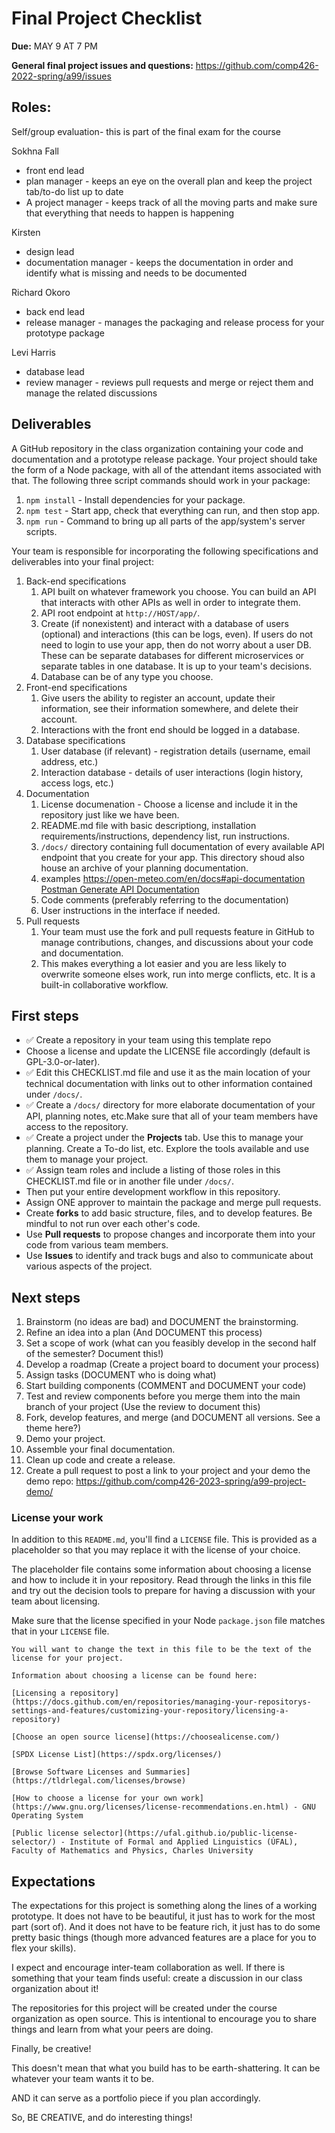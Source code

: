 # Final Project Checklist
**Due:** MAY 9 AT 7 PM

**General final project issues and questions:** https://github.com/comp426-2022-spring/a99/issues

## Roles:
Self/group evaluation- this is part of the final exam for the course

Sokhna Fall
- front end lead
- plan manager - keeps an eye on the overall plan and keep the project tab/to-do list up to date
- A project manager - keeps track of all the moving parts and make sure that everything that needs to happen is happening

Kirsten 
- design lead
- documentation manager - keeps the documentation in order and identify what is missing and needs to be documented

Richard Okoro
- back end lead
- release manager - manages the packaging and release process for your prototype package

Levi Harris
- database lead
- review manager - reviews pull requests and merge or reject them and manage the related discussions

## Deliverables
A GitHub repository in the class organization containing your code and documentation and a prototype release package.
Your project should take the form of a Node package, with all of the attendant items associated with that.
The following three script commands should work in your package:

1. `npm install` - Install dependencies for your package.
2. `npm test` - Start app, check that everything can run, and then stop app.
3. `npm run` - Command to bring up all parts of the app/system's server scripts.

Your team is responsible for incorporating the following specifications and deliverables into your final project:

1. Back-end specifications
	1. API built on whatever framework you choose. You can build an API that interacts with other APIs as well in order to integrate them.
	2. API root endpoint at `http://HOST/app/`.
	4. Create (if nonexistent) and interact with a database of users (optional) and interactions (this can be logs, even). If users do not need to login to use your app, then do not worry about a user DB. These can be separate databases for different microservices or separate tables in one database. It is up to your team's decisions.
	5. Database can be of any type you choose.
2. Front-end specifications
	1. Give users the ability to register an account, update their information, see their information somewhere, and delete their account.
	2. Interactions with the front end should be logged in a database. 
3. Database specifications
	1. User database (if relevant) - registration details (username, email address, etc.)
	2. Interaction database - details of user interactions (login history, access logs, etc.)
4. Documentation
	1. License documenation - Choose a license and include it in the repository just like we have been.
	1. README.md file with basic descriptiong, installation requirements/instructions, dependency list, run instructions.
	3. `/docs/` directory containing full documentation of every available API endpoint that you create for your app. This directory shoud also house an archive of your planning documentation. 
	4. examples https://open-meteo.com/en/docs#api-documentation [Postman Generate API Documentation](https://learning.postman.com/docs/publishing-your-api/documenting-your-api/)
	5. Code comments (preferably referring to the documentation)
	6. User instructions in the interface if needed.
5. Pull requests
	1. Your team must use the fork and pull requests feature in GitHub to manage contributions, changes, and discussions about your code and documentation. 
	2. This makes everything a lot easier and you are less likely to overwrite someone elses work, run into merge conflicts, etc. It is a built-in collaborative workflow.

## First steps

- ✅ Create a repository in your team using this template repo
- Choose a license and update the LICENSE file accordingly (default is GPL-3.0-or-later). 
- ✅ Edit this CHECKLIST.md file and use it as the main location of your technical documentation with links out to other information contained under `/docs/`.
- ✅ Create a `/docs/` directory for more elaborate documentation of your API, planning notes, etc.Make sure that all of your team members have access to the repository.
- ✅ Create a project under the **Projects** tab. Use this to manage your planning. Create a To-do list, etc. Explore the tools available and use them to manage your project.
- ✅ Assign team roles and include a listing of those roles in this CHECKLIST.md file or in another file under `/docs/`.
- Then put your entire development workflow in this repository.
- Assign ONE approver to maintain the package and merge pull requests.
- Create **forks** to add basic structure, files, and to develop features. Be mindful to not run over each other's code.
- Use **Pull requests** to propose changes and incorporate them into your code from various team members. 
- Use **Issues** to identify and track bugs and also to communicate about various aspects of the project.

## Next steps
1. Brainstorm (no ideas are bad) and DOCUMENT the brainstorming.
2. Refine an idea into a plan (And DOCUMENT this process)
3. Set a scope of work (what can you feasibly develop in the second half of the semester? Document this!)
4. Develop a roadmap (Create a project board to document your process)
5. Assign tasks (DOCUMENT who is doing what)
6. Start building components (COMMENT and DOCUMENT your code)
7. Test and review components before you merge them into the main branch of your project (Use the review to document this) 
8. Fork, develop features, and merge (and DOCUMENT all versions. See a theme here?)
9. Demo your project. 
10. Assemble your final documentation.
11. Clean up code and create a release.
12. Create a pull request to post a link to your project and your demo the demo repo: https://github.com/comp426-2023-spring/a99-project-demo/

### License your work

In addition to this `README.md`, you'll find a `LICENSE` file.
This is provided as a placeholder so that you may replace it with the license of your choice.

The placeholder file contains some information about choosing a license and how to include it in your repository.
Read through the links in this file and try out the decision tools to prepare for having a discussion with your team about licensing.

Make sure that the license specified in your Node `package.json` file matches that in your `LICENSE` file.

```LICENSE
You will want to change the text in this file to be the text of the license for your project.

Information about choosing a license can be found here:

[Licensing a repository](https://docs.github.com/en/repositories/managing-your-repositorys-settings-and-features/customizing-your-repository/licensing-a-repository)

[Choose an open source license](https://choosealicense.com/)

[SPDX License List](https://spdx.org/licenses/)

[Browse Software Licenses and Summaries](https://tldrlegal.com/licenses/browse)

[How to choose a license for your own work](https://www.gnu.org/licenses/license-recommendations.en.html) - GNU Operating System

[Public license selector](https://ufal.github.io/public-license-selector/) - Institute of Formal and Applied Linguistics (ÚFAL), Faculty of Mathematics and Physics, Charles University
```

## Expectations

The expectations for this project is something along the lines of a working prototype.
It does not have to be beautiful, it just has to work for the most part (sort of).
And it does not have to be feature rich, it just has to do some pretty basic things (though more advanced features are a place for you to flex your skills).

I expect and encourage inter-team collaboration as well.
If there is something that your team finds useful: create a discussion in our class organization about it!

The repositories for this project will be created under the course organization as open source.
This is intentional to encourage you to share things and learn from what your peers are doing.  

Finally, be creative!

This doesn't mean that what you build has to be earth-shattering.
It can be whatever your team wants it to be.

AND it can serve as a portfolio piece if you plan accordingly.

So, BE CREATIVE, and do interesting things!
